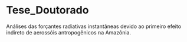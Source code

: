 # Tese_Doutorado
Análises das forçantes radiativas instantâneas devido ao primeiro efeito indireto de aerossóis antropogênicos na Amazônia.
